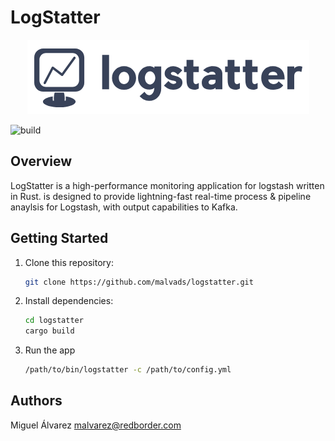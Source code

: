 # LogStatter

<p align="center">
  <img src="/assets/logstatter.png" alt="LogStatter Logo">
</p>

![build](https://github.com/redBorder/logstatter/actions/workflows/buldrpm.yml/badge.svg?event=push)


## Overview

LogStatter is a high-performance monitoring application for logstash written in Rust. is designed to provide lightning-fast real-time process & pipeline anaylsis for Logstash, with output capabilities to Kafka.

## Getting Started

1. Clone this repository:

   ```bash
   git clone https://github.com/malvads/logstatter.git
   ```

2. Install dependencies:

   ```bash
   cd logstatter
   cargo build
   ```

3. Run the app

   ```bash
   /path/to/bin/logstatter -c /path/to/config.yml
   ```

## Authors

Miguel Álvarez <malvarez@redborder.com>
